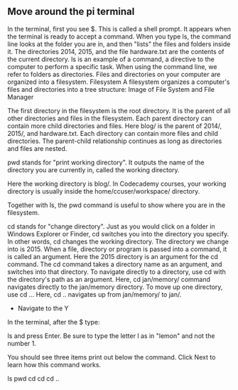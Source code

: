 ## Move around the pi terminal




In the terminal, first you see $. This is called a shell prompt. It appears when the terminal is ready to accept a command.
When you type ls, the command line looks at the folder you are in, and then "lists" the files and folders inside it. The directories 2014, 2015, and the file hardware.txt are the contents of the current directory.
ls is an example of a command, a directive to the computer to perform a specific task.
When using the command line, we refer to folders as directories. Files and directories on your computer are organized into a filesystem.
Filesystem
A filesystem organizes a computer's files and directories into a tree structure:
Image of File System and File Manager

The first directory in the filesystem is the root directory. It is the parent of all other directories and files in the filesystem.
Each parent directory can contain more child directories and files. Here blog/ is the parent of 2014/, 2015/, and hardware.txt.
Each directory can contain more files and child directories. The parent-child relationship continues as long as directories and files are nested.

pwd stands for "print working directory". It outputs the name of the directory you are currently in, called the working directory.

Here the working directory is blog/. In Codecademy courses, your working directory is usually inside the home/ccuser/workspace/ directory.

Together with ls, the pwd command is useful to show where you are in the filesystem.


cd stands for "change directory". Just as you would click on a folder in Windows Explorer or Finder, cd switches you into the directory you specify. In other words, cd changes the working directory.
The directory we change into is 2015. When a file, directory or program is passed into a command, it is called an argument. Here the 2015 directory is an argument for the cd command.
The cd command takes a directory name as an argument, and switches into that directory.
To navigate directly to a directory, use cd with the directory's path as an argument. Here, cd jan/memory/ command navigates directly to the jan/memory directory.
To move up one directory, use cd ... Here, cd .. navigates up from jan/memory/ to jan/.


+ Navigate to the Y

In the terminal, after the $ type:

ls
and press Enter. Be sure to type the letter l as in "lemon" and not the number 1.

You should see three items print out below the command. Click Next to learn how this command works.

ls
pwd
cd
cd
cd ..
